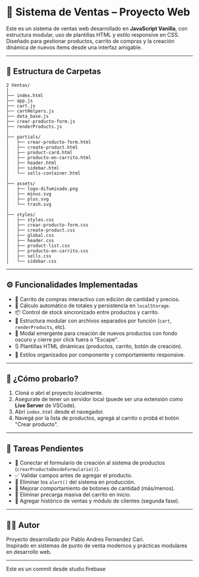 
# 🛒 Sistema de Ventas – Proyecto Web

Este es un sistema de ventas web desarrollado en **JavaScript Vanilla**, con estructura modular, uso de plantillas HTML y estilo responsive en CSS. Diseñado para gestionar productos, carrito de compras y la creación dinámica de nuevos ítems desde una interfaz amigable.

---

## 📁 Estructura de Carpetas

```
2 Ventas/
│
├── index.html
├── app.js
├── cart.js
├── cartHelpers.js
├── data_base.js
├── crear-producto-form.js
├── renderProducts.js
│
├── partials/
│   ├── crear-producto-form.html
│   ├── create-product.html
│   ├── product-card.html
│   ├── producto-en-carrito.html
│   ├── header.html
│   ├── sidebar.html
│   └── sells-container.html
│
├── assets/
│   ├── logo-difuminado.png
│   ├── minus.svg
│   ├── plus.svg
│   └── trash.svg
│
├── styles/
│   ├── styles.css
│   ├── crear-producto-form.css
│   ├── create-product.css
│   ├── global.css
│   ├── header.css
│   ├── product-list.css
│   ├── producto-en-carrito.css
│   ├── sells.css
│   └── sidebar.css
```

---

## ⚙️ Funcionalidades Implementadas

- 🛒 Carrito de compras interactivo con edición de cantidad y precios.
- 🧮 Cálculo automático de totales y persistencia en `localStorage`.
- 📦 Control de stock sincronizado entre productos y carrito.
- 🧩 Estructura modular con archivos separados por función (`cart`, `renderProducts`, etc).
- 🔲 Modal emergente para creación de nuevos productos con fondo oscuro y cierre por click fuera o "Escape".
- 🔃 Plantillas HTML dinámicas (productos, carrito, botón de creación).
- 🎨 Estilos organizados por componente y comportamiento responsive.

---

## 🧪 ¿Cómo probarlo?

1. Cloná o abrí el proyecto localmente.
2. Asegurate de tener un servidor local (puede ser una extensión como **Live Server** de VSCode).
3. Abrí `index.html` desde el navegador.
4. Navegá por la lista de productos, agregá al carrito o probá el botón "Crear producto".

---

## 📌 Tareas Pendientes

- 🔧 Conectar el formulario de creación al sistema de productos (`crearProductoDesdeFormulario()`).
- ✅ Validar campos antes de agregar el producto.
- 🧹 Eliminar los `alert()` del sistema en producción.
- 🔘 Mejorar comportamiento de botones de cantidad (más/menos).
- 🔄 Eliminar precarga masiva del carrito en inicio.
- 📝 Agregar histórico de ventas y módulo de clientes (segunda fase).

---

## 👨‍💻 Autor

Proyecto desarrollado por Pablo Andres Fernandez Cari.  
Inspirado en sistemas de punto de venta modernos y prácticas modulares en desarrollo web.

---

Este es un commit desde studio.firebase